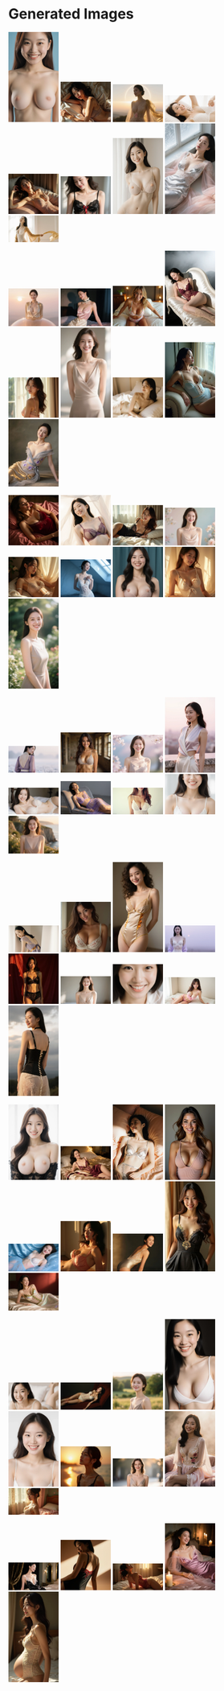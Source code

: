 # Generated Images



<img src="2025_10_08_01.webp" width="100"/> <img src="2025_10_08_02.webp" width="100"/> <img src="2025_10_08_03.webp" width="100"/> <img src="2025_10_08_04.webp" width="100"/> <img src="2025_10_08_05.webp" width="100"/> <img src="2025_10_08_06.webp" width="100"/> <img src="2025_10_08_07.webp" width="100"/> <img src="2025_10_08_08.webp" width="100"/> <img src="2025_10_08_09.webp" width="100"/>

<img src="2025_10_08_10.webp" width="100"/> <img src="2025_10_08_11.webp" width="100"/> <img src="2025_10_08_12.webp" width="100"/> <img src="2025_10_08_13.webp" width="100"/> <img src="2025_10_08_14.webp" width="100"/> <img src="2025_10_08_15.webp" width="100"/> <img src="2025_10_08_16.webp" width="100"/> <img src="2025_10_08_17.webp" width="100"/> <img src="2025_10_08_18.webp" width="100"/>

<img src="2025_10_08_19.webp" width="100"/> <img src="2025_10_08_20.webp" width="100"/> <img src="2025_10_08_21.webp" width="100"/> <img src="2025_10_08_22.webp" width="100"/> <img src="2025_10_08_23.webp" width="100"/> <img src="2025_10_08_24.webp" width="100"/> <img src="2025_10_08_25.webp" width="100"/> <img src="2025_10_08_26.webp" width="100"/> <img src="2025_10_08_27.webp" width="100"/>

<img src="2025_10_08_28.webp" width="100"/> <img src="2025_10_08_29.webp" width="100"/> <img src="2025_10_08_30.webp" width="100"/> <img src="2025_10_08_31.webp" width="100"/> <img src="2025_10_08_32.webp" width="100"/> <img src="2025_10_08_33.webp" width="100"/> <img src="2025_10_08_34.webp" width="100"/> <img src="2025_10_08_35.webp" width="100"/> <img src="2025_10_08_36.webp" width="100"/>

<img src="2025_10_08_37.webp" width="100"/> <img src="2025_10_08_38.webp" width="100"/> <img src="2025_10_08_39.webp" width="100"/> <img src="2025_10_08_40.webp" width="100"/> <img src="2025_10_08_41.webp" width="100"/> <img src="2025_10_08_42.webp" width="100"/> <img src="2025_10_08_43.webp" width="100"/> <img src="2025_10_08_44.webp" width="100"/> <img src="2025_10_08_45.webp" width="100"/>

<img src="2025_10_08_46.webp" width="100"/> <img src="2025_10_08_47.webp" width="100"/> <img src="2025_10_08_48.webp" width="100"/> <img src="2025_10_08_49.webp" width="100"/> <img src="2025_10_08_50.webp" width="100"/> <img src="2025_10_08_51.webp" width="100"/> <img src="2025_10_08_52.webp" width="100"/> <img src="2025_10_08_53.webp" width="100"/> <img src="2025_10_08_54.webp" width="100"/>

<img src="2025_10_08_55.webp" width="100"/> <img src="2025_10_08_56.webp" width="100"/> <img src="2025_10_08_57.webp" width="100"/> <img src="2025_10_08_58.webp" width="100"/> <img src="2025_10_08_59.webp" width="100"/> <img src="2025_10_08_60.webp" width="100"/> <img src="2025_10_08_61.webp" width="100"/> <img src="2025_10_08_62.webp" width="100"/> <img src="2025_10_08_63.webp" width="100"/>

<img src="2025_10_08_64.webp" width="100"/> <img src="2025_10_08_65.webp" width="100"/> <img src="2025_10_08_66.webp" width="100"/> <img src="2025_10_08_67.webp" width="100"/> <img src="2025_10_08_68.webp" width="100"/>
